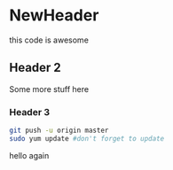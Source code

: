 # NewHeader
this code is awesome
## Header 2
Some more stuff here
### Header 3

```sh
git push -u origin master
sudo yum update #don't forget to update
```

hello again
